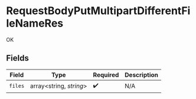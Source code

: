 # RequestBodyPutMultipartDifferentFileNameRes

OK


## Fields

| Field                   | Type                    | Required                | Description             |
| ----------------------- | ----------------------- | ----------------------- | ----------------------- |
| `files`                 | array<string, *string*> | :heavy_check_mark:      | N/A                     |